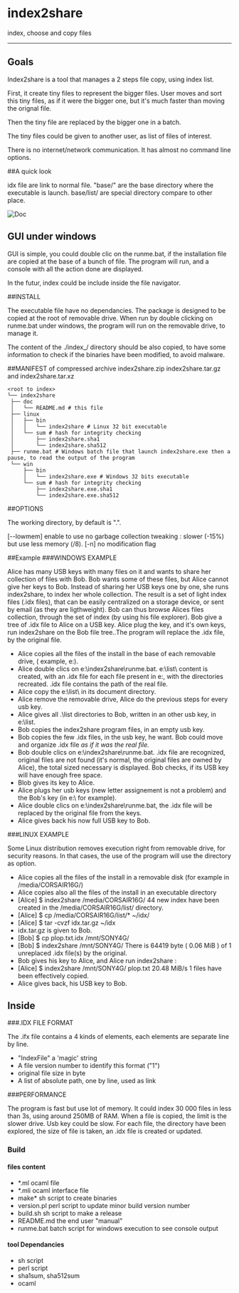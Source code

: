 index2share
=====

index, choose and copy files

-----------

## Goals

Index2share is a tool that manages a 2 steps file copy, using index list.
 
First, it create tiny files to represent the bigger files. User moves and sort 
this tiny files, as if it were the bigger one, but it's much faster than moving the orignal file.

Then the tiny file are replaced by the bigger one in a batch.

The tiny files could be given to another user, as list of files of interest.

There is no internet/network communication. It has almost no command line options.

##A quick look 

idx file are link to normal file. "base/" are the base directory where the executable is launch. base/list/ are special directory compare to other place.

![Doc](https://github.com/nicolasboulay/index2share/raw/master/i2s.jpg
"before and after an index2share run")

## GUI under windows

GUI is simple, you could double clic on the runme.bat, if the
installation file are copied at the base of a bunch of file. The
program will run, and a console with all the action done are
displayed.

In the futur, index could be include inside the file navigator. 

##INSTALL

The executable file have no dependancies. The package is designed to be copied at the root of removable drive. 
When run by double clicking on runme.bat under windows, the program will run on the removable drive, to manage it.

The content of the ./index_/ directory should be also copied, to have some information to check if the binaries 
have been modified, to avoid malware.

##MANIFEST of compressed archive
index2share.zip index2share.tar.gz and index2share.tar.xz

    <root to index> 
    └── index2share
     ├── doc
     │   └── README.md # this file
     ├── linux
     │   ├── bin
     │   │   └── index2share # Linux 32 bit executable
     │   └── sum # hash for integrity checking
     │       ├── index2share.sha1
     │       └── index2share.sha512
     ├── runme.bat # Windows batch file that launch index2share.exe then a pause, to read the output of the program
     └── win
         ├── bin
         │   └── index2share.exe # Windows 32 bits executable
         └── sum # hash for integrity checking
             ├── index2share.exe.sha1
             └── index2share.exe.sha512


##OPTIONS

The working directory, by default is ".".

[--lowmem] enable to use no garbage collection tweaking : slower (-15%) but use less memory (/8).
[-n] no modification flag 

##Example
###WINDOWS EXAMPLE

Alice has many USB keys with many files on it and wants to share her collection of files with Bob. Bob wants some of these files, but Alice cannot give her keys to Bob. 
Instead of sharing her USB keys one by one, she runs index2share, to index her whole collection. The result is a set of light index files (.idx files), that can be easily centralized on a storage device, or sent by email (as they are ligthweight). Bob can thus browse Alices files collection, through the set of index (by using his file explorer).
Bob give a tree of .idx file to Alice on a USB key. Alice plug the key, and it's own keys, run index2share on the Bob file tree..The program will replace the .idx file, by the original file.

* Alice copies all the files of the install in the base of each removable drive, ( example, e:\).
* Alice double clics on e:\index2share\runme.bat. 
  e:\list\ content is created, with an .idx file for each file present in e:, with the directories recreated. 
  .idx file contains the path of the real file.
* Alice copy the e:\list\ in its document directory.
* Alice remove the removable drive, Alice do the previous steps for every usb key.
* Alice gives all .\list directories to Bob, written in an other usb key, in e:\list\.
* Bob copies the index2share program files, in an empty usb key.
* Bob copies the few .idx files, in the usb key, he want. Bob could move and organize .idx file _as if it was the real file._
* Bob double clics on  e:\index2share\runme.bat.
  .idx file are recognized, original files are not found (it's normal, the original files are owned by Alice),
  the total sized necessary is displayed. Bob checks, if its USB key will have enough free space.
* Blob gives its key to Alice.
* Alice plugs her usb keys (new letter assignement is not a problem) and the Bob's key (in e:\ for example).
* Alice double clics on e:\index2share\runme.bat, the .idx file will be replaced by the original file from the keys.
* Alice gives back his now full USB key to Bob.

###LINUX EXAMPLE

Some Linux distribution removes execution right from removable drive, for security reasons. In that cases, the use of the program will use the directory as option.

* Alice copies all the files of the install in a removable disk (for example in /media/CORSAIR16G/)
* Alice copies also all the files of the install in an executable directory
* [Alice] $ index2share /media/CORSAIR16G/
  44 new index have been created in the /media/CORSAIR16G/list/ directory.
* [Alice] $ cp /media/CORSAIR16G/list/* ~/idx/
* [Alice] $ tar -cvzf idx.tar.gz ~/idx
* idx.tar.gz is given to Bob.
* [Bob] $ cp plop.txt.idx /mnt/SONY4G/
* [Bob] $ index2share /mnt/SONY4G/
  There is 64419 byte ( 0.06 MiB ) of 1 unreplaced .idx file(s) by the original.
* Bob gives his key to Alice, and Alice run index2share :
* [Alice] $ index2share /mnt/SONY4G/
  plop.txt 20.48 MiB/s
  1 files have been effectively copied.
* Alice gives back, his USB key to Bob.

## Inside

###.IDX FILE FORMAT

The .ifx file contains a 4 kinds of elements, each elements are separate line by line.

* "IndexFile" a 'magic' string
* A file version number to identify this format ("1")
* original file size in byte
* A list of absolute path, one by line, used as link

###PERFORMANCE

The program is fast but use lot of memory. It could index 30 000 files
in less than 3s, using around 250MB of RAM. 
When a file is copied, the limit is the slower drive. Usb key could be
slow. 
For each file, the directory have been explored, the size of file is taken, an .idx 
file is created or updated. 

### Build
#### files content

* *.ml ocaml file
* *.mli ocaml interface file
* make* sh script to create binaries
* version.pl perl script to update minor build version number
* build.sh sh script to make a release
* README.md the end user "manual"
* runme.bat batch script for windows execution to see console output

#### tool Dependancies

* sh script
* perl script
* sha1sum, sha512sum
* ocaml 
